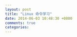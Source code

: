 ```yaml
---
layout: post
title: "Linux 命令学习"
date: 2014-06-03 10:48:30 +0800
comments: true
categories: 
---
```

